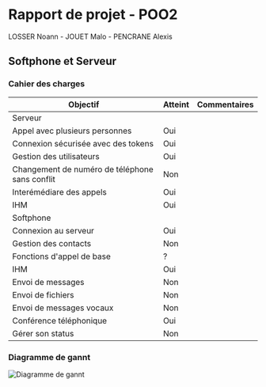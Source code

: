 # Rapport de projet - POO2

LOSSER Noann - JOUET Malo - PENCRANE Alexis

## Softphone et Serveur

### Cahier des charges

Objectif | Atteint | Commentaires
--- | --- | ---
Serveur | |
Appel avec plusieurs personnes | Oui |
Connexion sécurisée avec des tokens | Oui |
Gestion des utilisateurs | Oui |
Changement de numéro de téléphone sans conflit | Non |
Interémédiare des appels | Oui |
IHM | Oui |
Softphone | |
Connexion au serveur | Oui |
Gestion des contacts | Non |
Fonctions d'appel de base | ? |
IHM | Oui |
Envoi de messages | Non |
Envoi de fichiers | Non |
Envoi de messages vocaux | Non |
Conférence téléphonique | Oui |
Gérer son status | Non |

### Diagramme de gannt

![Diagramme de gannt](./CR/gantt.png)
